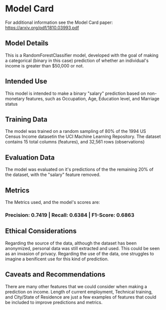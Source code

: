 # Model Card

For additional information see the Model Card paper: https://arxiv.org/pdf/1810.03993.pdf

## Model Details
This is a RandomForestClassifier model, developed with the goal of making a categorical (binary in this case) prediction of whether an individual's income is greater than $50,000 or not. 

## Intended Use
This model is intended to make a binary "salary" prediction based on non-monetary features, such as Occupation, Age, Education level, and Marriage status

## Training Data
The model was trained on a random sampling of 80% of the 1994 US Census Income datasetin the UCI Machine Learning Repository. The dataset contains 15 total columns (features), and 32,561 rows (observations) 

## Evaluation Data
The model was evaluated on it's predictions of the the remaining 20% of the dataset, with the "salary" feature removed.

## Metrics
The Metrics used, and the model's scores are:
### Precision: 0.7419 | Recall: 0.6384 | F1-Score: 0.6863

## Ethical Considerations
Regarding the source of the data, although the dataset has been anonymized, personal data was still extracted and used. This could be seen as an invasion of privacy. Regarding the use of the data, one struggles to imagine a benificent use for this kind of prediction.

## Caveats and Recommendations
There are many other features that we could consider when making a prediction on income. Length of current employment, Technical training, and City/State of Residence are just a few examples of features that could be included to improve predictions and metrics.
